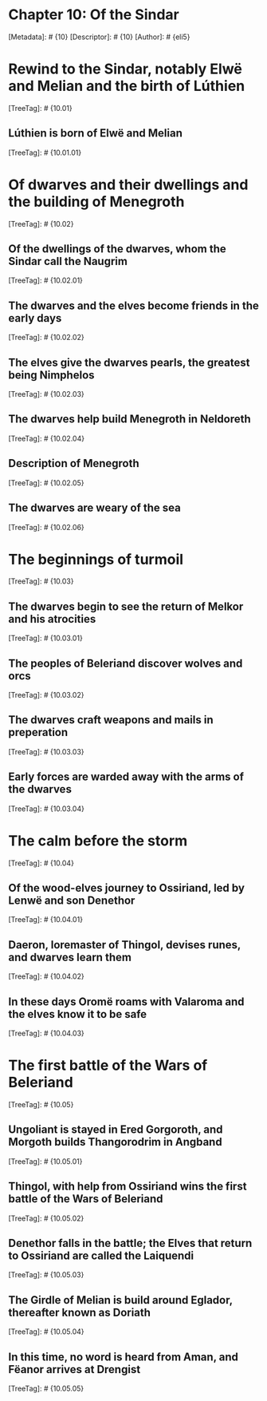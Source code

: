 # Chapter 10: Of the Sindar
[Metadata]: # {10}
[Descriptor]: # {10}
[Author]: # {eli5}
#  Rewind to the Sindar, notably Elwë and Melian and the birth of Lúthien
[TreeTag]: # {10.01}
##  Lúthien is born of Elwë and Melian
[TreeTag]: # {10.01.01}
#  Of dwarves and their dwellings and the building of Menegroth
[TreeTag]: # {10.02}
##  Of the dwellings of the dwarves, whom the Sindar call the Naugrim
[TreeTag]: # {10.02.01}
##  The dwarves and the elves become friends in the early days
[TreeTag]: # {10.02.02}
##  The elves give the dwarves pearls, the greatest being Nimphelos
[TreeTag]: # {10.02.03}
##  The dwarves help build Menegroth in Neldoreth
[TreeTag]: # {10.02.04}
##  Description of Menegroth
[TreeTag]: # {10.02.05}
##  The dwarves are weary of the sea
[TreeTag]: # {10.02.06}
#  The beginnings of turmoil
[TreeTag]: # {10.03}
##  The dwarves begin to see the return of Melkor and his atrocities
[TreeTag]: # {10.03.01}
##  The peoples of Beleriand discover wolves and orcs
[TreeTag]: # {10.03.02}
##  The dwarves craft weapons and mails in preperation
[TreeTag]: # {10.03.03}
##  Early forces are warded away with the arms of the dwarves
[TreeTag]: # {10.03.04}
#  The calm before the storm
[TreeTag]: # {10.04}
##  Of the wood-elves journey to Ossiriand, led by Lenwë and son Denethor
[TreeTag]: # {10.04.01}
##  Daeron, loremaster of Thingol, devises runes, and dwarves learn them
[TreeTag]: # {10.04.02}
##  In these days Oromë roams with Valaroma and the elves know it to be safe
[TreeTag]: # {10.04.03}
#  The first battle of the Wars of Beleriand
[TreeTag]: # {10.05}
##  Ungoliant is stayed in Ered Gorgoroth, and Morgoth builds Thangorodrim in Angband
[TreeTag]: # {10.05.01}
##  Thingol, with help from Ossiriand wins the first battle of the Wars of Beleriand
[TreeTag]: # {10.05.02}
##  Denethor falls in the battle; the Elves that return to Ossiriand are called the Laiquendi
[TreeTag]: # {10.05.03}
##  The Girdle of Melian is build around Eglador, thereafter known as Doriath
[TreeTag]: # {10.05.04}
##  In this time, no word is heard from Aman, and Fëanor arrives at Drengist
[TreeTag]: # {10.05.05}
